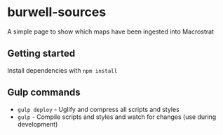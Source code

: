 # burwell-sources

A simple page to show which maps have been ingested into Macrostrat

## Getting started

Install dependencies with `npm install`


## Gulp commands
+ `gulp deploy` - Uglify and compress all scripts and styles
+ `gulp` - Compile scripts and styles and watch for changes (use during development)
